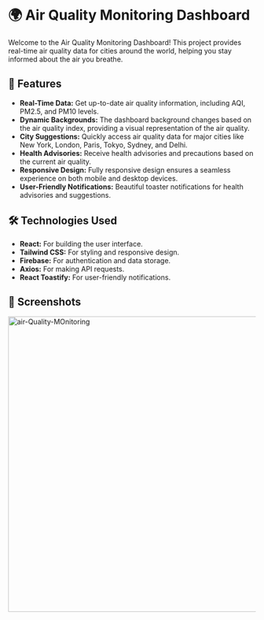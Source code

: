 # 🌍 Air Quality Monitoring Dashboard

Welcome to the Air Quality Monitoring Dashboard! This project provides real-time air quality data for cities around the world, helping you stay informed about the air you breathe.

## 🚀 Features

- **Real-Time Data:** Get up-to-date air quality information, including AQI, PM2.5, and PM10 levels.
- **Dynamic Backgrounds:** The dashboard background changes based on the air quality index, providing a visual representation of the air quality.
- **City Suggestions:** Quickly access air quality data for major cities like New York, London, Paris, Tokyo, Sydney, and Delhi.
- **Health Advisories:** Receive health advisories and precautions based on the current air quality.
- **Responsive Design:** Fully responsive design ensures a seamless experience on both mobile and desktop devices.
- **User-Friendly Notifications:** Beautiful toaster notifications for health advisories and suggestions.

## 🛠️ Technologies Used

- **React:** For building the user interface.
- **Tailwind CSS:** For styling and responsive design.
- **Firebase:** For authentication and data storage.
- **Axios:** For making API requests.
- **React Toastify:** For user-friendly notifications.

## 📸 Screenshots
<img src="https://i.ibb.co/ksz0JddY/air-Quality-MOnitoring.png" alt="air-Quality-MOnitoring" border="0" align="center" width="600px">
